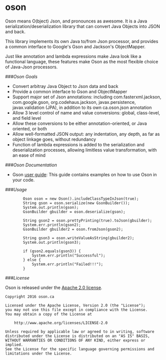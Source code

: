 # oson
Oson means O(bject) Json, and pronounces as awesome. It is a Java serialization/deserialization library that can convert Java Objects into JSON and back.

This library implements its own Java to/from Json processor, and provides a common interface to Google's Gson and Jackson's ObjectMapper.

Just like annotation and lambda expressions make Java look like a functional language, these features make Oson as the most flexible choice of Java-Json processors.

###*Oson Goals*
  * Convert arbitray Java Object to Json data and back
  * Provide a common interface to Gson and ObjectMapper
  * Support major set of Json annotations: including com.fasterxml.jackson, com.google.gson, org.codehaus.jackson, javax.persistence, javax.validation (JPA), in addition to its own ca.oson.json annotation
  * Allow 3 level control of name and value conversions: global, class-level, and field level
  * Allow these conversions to be either annotation-oriented, or Java oriented, or both
  * Allow well-formatted JSON output: any indentation, any depth, as far as object linkage goes, without redundancy
  * Function of lambda expressions is added to the serialization and deserialization processes, allowing limitless value transformation, with an ease of mind

###*Oson Documentation*

  * Gson [user guide](https://github.com/osonus/oson/blob/master/UserGuide.md): This guide contains examples on how to use Oson in your code.

###*Usage*

```
		Oson oson = new Oson().includeClassTypeInJson(true);
		String gson = oson.serialize(new GsonBuilder());
		System.out.println(gson);
		GsonBuilder gbuilder = oson.deserialize(gson);
		
		String gson2 = oson.prettyPrinting(true).toJson(gbuilder);
		System.err.println(gson2);
		GsonBuilder gbuilder2 = oson.fromJson(gson2);
		
		String gson3 = oson.writeValueAsString(gbuilder2);
		System.out.println(gson3);
		
		if (gson2.equals(gson3)) {
			System.err.println("Successful");
		} else {
			System.err.println("Failed!!!");
		}
```

###*License*

Oson is released under the [Apache 2.0 license](LICENSE).

```
Copyright 2016 oson.ca

Licensed under the Apache License, Version 2.0 (the "License");
you may not use this file except in compliance with the License.
You may obtain a copy of the License at

    http://www.apache.org/licenses/LICENSE-2.0

Unless required by applicable law or agreed to in writing, software
distributed under the License is distributed on an "AS IS" BASIS,
WITHOUT WARRANTIES OR CONDITIONS OF ANY KIND, either express or implied.
See the License for the specific language governing permissions and
limitations under the License.
```